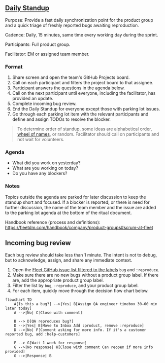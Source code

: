 ## [Daily Standup](https://fleetdm.com/handbook/company/product-groups#sprint-ceremonies) 

Purpose: Provide a fast daily synchronization point for the product group and a quick triage of freshly reported bugs awaiting reproduction.

Cadence: Daily, 15 minutes, same time every working day during the sprint.

Participants: Full product group.

Facilitator: EM or assigned team member.

### Format
1. Share screen and open the team's GitHub Projects board. 
2. Call on each participant and filters the project board to that assignee. 
3. Participant answers the questions in the agenda below. 
4. Call on the next participant until everyone, including the facilitator, has provided an update. 
5. Complete incoming bug review.
6. End the Daily Standup for everyone except those with parking lot issues. 
7. Go through each parking lot item with the relevant participants and define and assign TODOs to resolve the blocker.

> To determine order of standup, some ideas are alphabetical order, [wheel of names](https://wheelofnames.com/), or random. Facilitator should call on participants and not wait for volunteers.

### Agenda
- What did you work on yesterday?
- What are you working on today? 
- Do you have any blockers? 

### Notes
Topics outside the agenda are parked for later discussion to keep the standup short and focused. If a blocker is reported, or there is need for further discussion, the name of the team member and the issue are added to the parking lot agenda at the bottom of the ritual document.

Handbook reference (process and definitions): https://fleetdm.com/handbook/company/product-groups#scrum-at-fleet

## Incoming bug review
Each bug review should take less than 1 minute. The intent is not to debug, but to acknowledge, assign, and share any immediate context. 

1. Open the [Fleet GitHub issue list filtered to the labels](https://github.com/fleetdm/fleet/issues?q=is%3Aissue%20state%3Aopen%20label%3Abug%20label%3A%3Areproduce) `bug` and `:reproduce`.
2. Make sure there are no new bugs without a product group label. If there are, add the appropriate product group label.
3. Filter the list by `bug`, `:reproduce`, and your product group label.
4. For each item, quickly move through the decision flow chart below.

```mermaid
flowchart TD
    A[Is this a bug?] -->|Yes| B[Assign QA engineer timebox 30–60 min later today]
    A -->|No| C[Close with comment]

    B --> D[QA reproduces bug?]
    D -->|Yes| E[Move to Inbox Add :product, remove :reproduce]
    D -->|No| F[Comment asking for more info. If it's a customer reported bug, add :help-customers]

    F --> G[Wait 1 week for response]
    G -->|No response| H[Close with comment Can reopen if more info provided]
    G -->|Response| B
```
